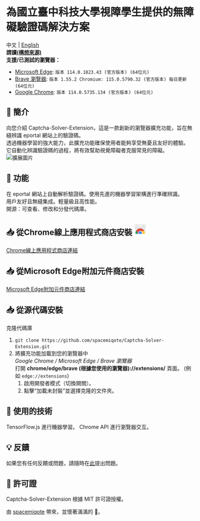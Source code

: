 # 為國立臺中科技大學視障學生提供的無障礙驗證碼解決方案
中文 | [English](README.md)  
__請讀[(構想來源)](https://www.enable.org.tw/news/detailType3/603)__  
__支援/已測試的瀏覽器：__
* [Microsoft Edge](https://www.microsoft.com/en-us/edge/download?form=MA13FJ&ch): `版本 114.0.1823.43 (官方版本) (64位元)`
* [Brave 瀏覽器](https://brave.com/): `版本 1.55.2 Chromium: 115.0.5790.32 (官方版本) 每日更新 (64位元)`
* [Google Chrome](https://www.google.com/chrome/): `版本 114.0.5735.134 (官方版本) (64位元)`

## 🚀 簡介
向您介紹 Captcha-Solver-Extension，這是一款創新的瀏覽器擴充功能，旨在無縫辨識 eportal 網站上的驗證碼。  
透過機器學習的強大能力，此擴充功能確保使用者能夠享受無憂且友好的體驗。  
它自動化辨識驗證碼的過程，將有效幫助視覺障礙者克服常見的障礙。  
![擴展圖片](https://raw.githubusercontent.com/spacemiqote/Captcha-Solver-Extension/main/extension.png)

## 🌟 功能
在 eportal 網站上自動解析驗證碼。使用先進的機器學習架構進行準確辨識。  
用戶友好且無縫集成。輕量級且高性能。  
開源：可查看、修改和分發代碼庫。

## 📥 從Chrome線上應用程式商店安裝 ![Chrome線上應用程式商店](ChromeWebStore.png)
[Chrome線上應用程式商店連結](https://chrome.google.com/webstore/detail/%E5%8F%B0%E4%B8%AD%E7%A7%91%E6%8A%80%E5%A4%A7%E5%AD%B8%E8%A6%96%E9%9A%9C%E9%A9%97%E8%AD%89%E7%A2%BC%E8%A7%A3%E6%B1%BA%E6%96%B9%E6%A1%88/lmnflgkjkcfefgldfgjaecohagjbmaep)

## 📥 從Microsoft Edge附加元件商店安裝
[Microsoft Edge附加元件商店連結](https://microsoftedge.microsoft.com/addons/detail/%E8%87%BA%E4%B8%AD%E7%A7%91%E6%8A%80%E5%A4%A7%E5%AD%B8%E8%A6%96%E9%9A%9C%E9%A9%97%E8%AD%89%E7%A2%BC%E8%A7%A3%E6%B1%BA%E6%96%B9%E6%A1%88/ofhbdgiopdjnkomegmlcaacepncbpfec)

## 📥 從源代碼安裝
克隆代碼庫
1. `git clone https://github.com/spacemiqote/Captcha-Solver-Extension.git`
2. 將擴充功能加載到您的瀏覽器中  
  *Google Chrome / Microsoft Edge / Brave 瀏覽器*  
  打開 __chrome/edge/brave (根據您使用的瀏覽器)://extensions/__ 頁面。 (例如 `edge://extensions`)  
    1. 啟用開發者模式（切換開關）。
    2. 點擊“加載未封裝”並選擇克隆的文件夾。

## 🤖 使用的技術
TensorFlow.js 進行機器學習。
Chrome API 進行瀏覽器交互。

## 💡 反饋
如果您有任何反饋或問題，請隨時在[此](https://github.com/spacemiqote/Captcha-Solver-Extension/issues)提出問題。

## 📜 許可證
Captcha-Solver-Extension 根據 MIT 許可證授權。

由 [spacemiqote](https://github.com/spacemiqote) 帶來，並懷著滿滿的 💜。
